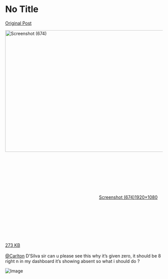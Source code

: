 # No Title

[Original Post](https://discourse.onlinedegree.iitm.ac.in/t/166816/20)

<p><div class="lightbox-wrapper"><a class="lightbox" href="https://europe1.discourse-cdn.com/flex013/uploads/iitm/original/3X/4/1/410110dcdcd78d87c2d825c7f2f96f72dfb4b5b1.png" data-download-href="/uploads/short-url/9h3jMZbzNub7WOuHoERffXzjmIV.png?dl=1" title="Screenshot (674)" rel="noopener nofollow ugc"><img src="https://europe1.discourse-cdn.com/flex013/uploads/iitm/optimized/3X/4/1/410110dcdcd78d87c2d825c7f2f96f72dfb4b5b1_2_690x388.png" alt="Screenshot (674)" data-base62-sha1="9h3jMZbzNub7WOuHoERffXzjmIV" width="690" height="388" srcset="https://europe1.discourse-cdn.com/flex013/uploads/iitm/optimized/3X/4/1/410110dcdcd78d87c2d825c7f2f96f72dfb4b5b1_2_690x388.png, https://europe1.discourse-cdn.com/flex013/uploads/iitm/optimized/3X/4/1/410110dcdcd78d87c2d825c7f2f96f72dfb4b5b1_2_1035x582.png 1.5x, https://europe1.discourse-cdn.com/flex013/uploads/iitm/optimized/3X/4/1/410110dcdcd78d87c2d825c7f2f96f72dfb4b5b1_2_1380x776.png 2x" data-dominant-color="2A2C2F"><div class="meta"><svg class="fa d-icon d-icon-far-image svg-icon" aria-hidden="true"><use href="#far-image"></use></svg><span class="filename">Screenshot (674)</span><span class="informations">1920×1080 273 KB</span><svg class="fa d-icon d-icon-discourse-expand svg-icon" aria-hidden="true"><use href="#discourse-expand"></use></svg></div></a></div><br>
<a class="mention" href="/u/carlton">@Carlton</a> D’Silva sir can u please see this why it’s given zero, it should be 8 right n in my dashboard it’s showing absent so what i should do ?</p>

![Image](https://europe1.discourse-cdn.com/flex013/uploads/iitm/optimized/3X/4/1/410110dcdcd78d87c2d825c7f2f96f72dfb4b5b1_2_690x388.png)